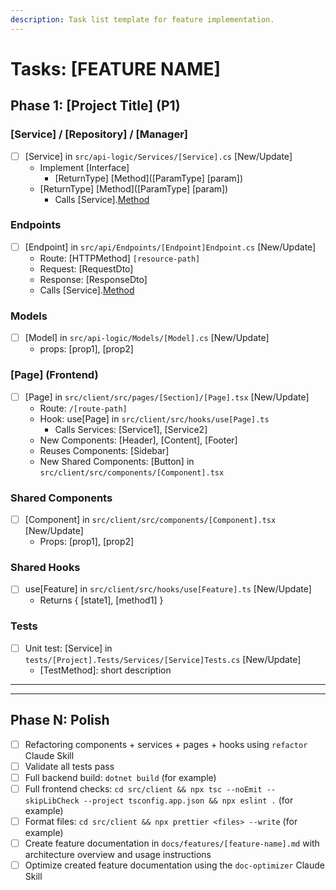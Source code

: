 ```yaml
---
description: Task list template for feature implementation.
---
```


# Tasks: [FEATURE NAME]

<!--
  ============================================================================
  IMPORTANT: The tasks below are SAMPLE TASKS for illustration purposes only.

  - You MUST replace these with actual tasks
  - Delete component sections (Models, DTOs, etc.) that aren't needed for a project

  DO NOT keep these sample tasks in the generated tasks.md file.
  ============================================================================
!-->

## Phase 1: [Project Title] (P1)

<!-- DELETE sections below that aren't needed for this project -->

### [Service] / [Repository] / [Manager]

- [ ] [Service] in `src/api-logic/Services/[Service].cs` [New/Update]
  - Implement [Interface] <!-- if applicable -->
    - [ReturnType] [Method]([ParamType] [param]) <!-- repeat as needed, only if interface is new -->
  - [ReturnType] [Method]([ParamType] [param]) <!-- repeat as needed -->
    - Calls [Service].[Method]([param]) <!-- if applicable, repeat as needed -->

### Endpoints

- [ ] [Endpoint] in `src/api/Endpoints/[Endpoint]Endpoint.cs` [New/Update]
  - Route: [HTTPMethod] `[resource-path]`
  - Request: [RequestDto] <!-- if no DTO - replace RequestDto with request properties -->
  - Response: [ResponseDto] <!-- if no DTO - replace ResponseDto with response properties -->
  - Calls [Service].[Method]([param]) <!-- if applicable, repeat as needed -->

### Models

- [ ] [Model] in `src/api-logic/Models/[Model].cs` [New/Update]
  - props: [prop1], [prop2] <!-- repeat as needed -->

### [Page] (Frontend)

- [ ] [Page] in `src/client/src/pages/[Section]/[Page].tsx` [New/Update]
  - Route: `/[route-path]`
  - Hook: use[Page] in `src/client/src/hooks/use[Page].ts`
    - Calls Services: [Service1], [Service2] <!-- if applicable, repeat as needed -->
  - New Components: [Header], [Content], [Footer] <!-- if applicable, repeat as needed -->
  - Reuses Components: [Sidebar] <!-- if applicable, repeat as needed -->
  - New Shared Components: [Button] in `src/client/src/components/[Component].tsx` <!-- if applicable, repeat as needed -->

### Shared Components

- [ ] [Component] in `src/client/src/components/[Component].tsx` [New/Update]
  - Props: [prop1], [prop2] <!-- repeat as needed -->

### Shared Hooks

- [ ] use[Feature] in `src/client/src/hooks/use[Feature].ts` [New/Update]
  - Returns { [state1], [method1] }

### Tests

- [ ] Unit test: [Service] in `tests/[Project].Tests/Services/[Service]Tests.cs` [New/Update]
  - [TestMethod]: short description <!-- repeat as needed -->

---

<!-- Copy phase template above to add more user stories -->

---

## Phase N: Polish

- [ ] Refactoring components + services + pages + hooks using `refactor` Claude Skill
- [ ] Validate all tests pass
- [ ] Full backend build: `dotnet build` (for example)
- [ ] Full frontend checks: `cd src/client && npx tsc --noEmit --skipLibCheck --project tsconfig.app.json && npx eslint .` (for example)
- [ ] Format files: `cd src/client && npx prettier <files> --write` (for example)
- [ ] Create feature documentation in `docs/features/[feature-name].md` with architecture overview and usage instructions
- [ ] Optimize created feature documentation using the `doc-optimizer` Claude Skill
